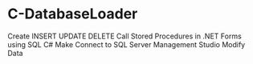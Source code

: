 # C-DatabaseLoader
Create INSERT UPDATE DELETE Call Stored Procedures in .NET Forms using SQL C#
Make Connect to SQL Server Management Studio
Modify Data
